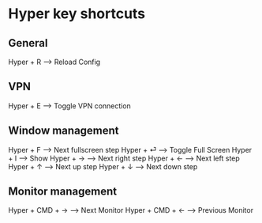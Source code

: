 # Hyper key shortcuts

## General
Hyper + R --> Reload Config

## VPN
Hyper + E --> Toggle VPN connection

## Window management
Hyper + F --> Next fullscreen step
Hyper + ⏎ --> Toggle Full Screen
Hyper + I --> Show
Hyper + → --> Next right step
Hyper + ← --> Next left step
Hyper + ↑ --> Next up step
Hyper + ↓ --> Next down step

## Monitor management
Hyper + CMD + → --> Next Monitor
Hyper + CMD + ← --> Previous Monitor

